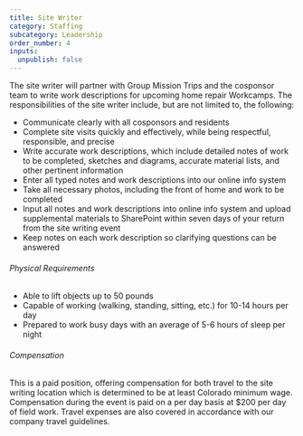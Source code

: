 ```yaml
---
title: Site Writer
category: Staffing
subcategory: Leadership
order_number: 4
inputs:
  unpublish: false
---
```

The site writer will partner with Group Mission Trips and the cosponsor team to write work descriptions for upcoming home repair Workcamps. The responsibilities of the site writer include, but are not limited to, the following:

* Communicate clearly with all cosponsors and residents
* Complete site visits quickly and effectively, while being respectful, responsible, and precise
* Write accurate work descriptions, which include detailed notes of work to be completed, sketches and diagrams, accurate material lists, and other pertinent information
* Enter all typed notes and work descriptions into our online info system
* Take all necessary photos, including the front of home and work to be completed
* Input all notes and work descriptions into online info system and upload supplemental materials to SharePoint within seven days of your return from the site writing event
* Keep notes on each work description so clarifying questions can be answered

###### Physical Requirements

* Able to lift objects up to 50 pounds
* Capable of working (walking, standing, sitting, etc.) for 10-14 hours per day
* Prepared to work busy days with an average of 5-6 hours of sleep per night&nbsp;

###### Compensation

This is a paid position, offering compensation for both travel to the site writing location which is determined to be at least Colorado minimum wage. Compensation during the event is paid on a per day basis at $200 per day of field work. Travel expenses are also covered in accordance with our company travel guidelines.